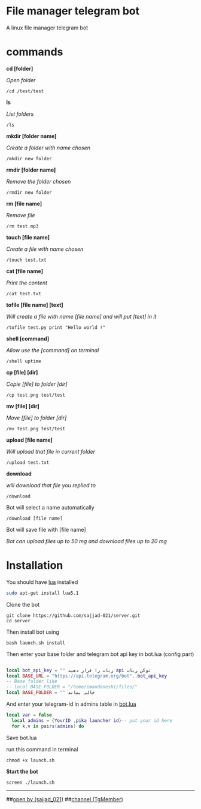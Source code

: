 # File manager telegram bot

A linux file manager telegram bot

# commands

 **cd [folder]**

_Open folder_

`/cd /test/test`

 **ls**

_List folders_

`/ls`

  **mkdir [folder name]**

_Create a folder with name chosen_

`/mkdir new folder`

 **rmdir [folder name]**

_Remove the folder chosen_

`/rmdir new folder`

 **rm [file name]**

_Remove file_

`/rm test.mp3`

 **touch [file name]**

_Create a file with name chosen_

`/touch test.txt`

 **cat [file name]**

_Print the content_

`/cat test.txt`

 **tofile [file name] [text]**

_Will create a file with name [file name] and will put [text] in it_

`/tofile test.py print "Hello world !"`

 **shell [command]**
 
 _Allow use the [command] on terminal_

`/shell uptime`

 **cp [file] [dir]**

_Copie [file] to folder [dir]_

`/cp test.png test/test`

 **mv [file] [dir]**

_Move [file] to folder [dir]_

`/mv test.png test/test`

 **upload [file name]**

_Will upload that file in current folder_

`/upload test.txt`

 **download <file name>**

_will download that file you replied to_

 `/download`

Bot will select a name automatically

`/download [file name]`

Bot will save file with [file name]

_Bot can upload files up to 50 mg and download files up to 20 mg_

# Installation

You should have [lua](http://www.lua.org/) installed

```bash
sudo apt-get install lua5.1

```
Clone the bot

```
git clone https://github.com/sajjad-021/server.git
cd server
```

Then install bot using

`bash launch.sh install`


Then enter your base folder and telegram bot api key in bot.lua (config part)

```lua

local bot_api_key = "" ربات را قرار دهید api توکن ربات
local BASE_URL = "https://api.telegram.org/bot"..bot_api_key
-- Base folder like
-- local BASE_FOLDER = "/home/imandaneshi/files/"
local BASE_FOLDER = "" خالی بماند

```

And enter your telegram-id in admins table in [bot.lua](https://github.com/blackwolfadmin/server-manager/blob/master/bot.lua#L19)
```lua
local var = false
  local admins = {YourID ,pika launcher id}-- put your id here
  for k,v in pairs(admins) do

```

Save bot.lua

run this command in terminal

`chmod +x launch.sh`

**Start the bot**

`screen ./launch.sh`


***

##[open by (sajjad_021)](https://t.me/sajjad_021)
##[channel (TgMember)](https://t.me/tgMember)
